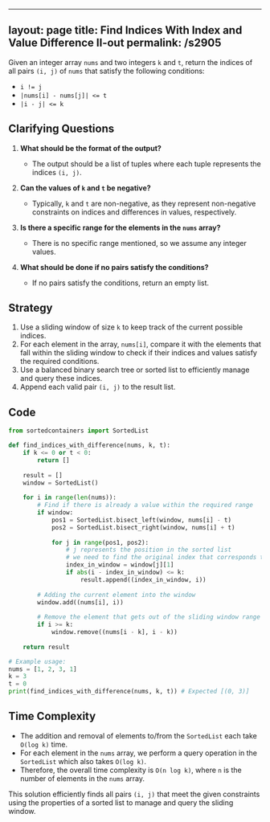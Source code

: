 
---
layout: page
title:  Find Indices With Index and Value Difference II-out
permalink: /s2905
---

Given an integer array `nums` and two integers `k` and `t`, return the indices of all pairs `(i, j)` of `nums` that satisfy the following conditions:
- `i != j`
- `|nums[i] - nums[j]| <= t`
- `|i - j| <= k`

## Clarifying Questions

1. **What should be the format of the output?**
    - The output should be a list of tuples where each tuple represents the indices `(i, j)`.

2. **Can the values of `k` and `t` be negative?**
    - Typically, `k` and `t` are non-negative, as they represent non-negative constraints on indices and differences in values, respectively.

3. **Is there a specific range for the elements in the `nums` array?**
    - There is no specific range mentioned, so we assume any integer values.

4. **What should be done if no pairs satisfy the conditions?**
    - If no pairs satisfy the conditions, return an empty list.

## Strategy

1. Use a sliding window of size `k` to keep track of the current possible indices.
2. For each element in the array, `nums[i]`, compare it with the elements that fall within the sliding window to check if their indices and values satisfy the required conditions.
3. Use a balanced binary search tree or sorted list to efficiently manage and query these indices.
4. Append each valid pair `(i, j)` to the result list.

## Code

```python
from sortedcontainers import SortedList

def find_indices_with_difference(nums, k, t):
    if k <= 0 or t < 0:
        return []
    
    result = []
    window = SortedList()
    
    for i in range(len(nums)):
        # Find if there is already a value within the required range
        if window:
            pos1 = SortedList.bisect_left(window, nums[i] - t)
            pos2 = SortedList.bisect_right(window, nums[i] + t)
            
            for j in range(pos1, pos2):
                # j represents the position in the sorted list
                # we need to find the original index that corresponds to this value
                index_in_window = window[j][1]
                if abs(i - index_in_window) <= k:
                    result.append((index_in_window, i))
                
        # Adding the current element into the window
        window.add((nums[i], i))
        
        # Remove the element that gets out of the sliding window range
        if i >= k:
            window.remove((nums[i - k], i - k))
            
    return result

# Example usage:
nums = [1, 2, 3, 1]
k = 3
t = 0
print(find_indices_with_difference(nums, k, t)) # Expected [(0, 3)]
```

## Time Complexity

- The addition and removal of elements to/from the `SortedList` each take `O(log k)` time.
- For each element in the `nums` array, we perform a query operation in the `SortedList` which also takes `O(log k)`.
- Therefore, the overall time complexity is `O(n log k)`, where `n` is the number of elements in the `nums` array.

This solution efficiently finds all pairs `(i, j)` that meet the given constraints using the properties of a sorted list to manage and query the sliding window.